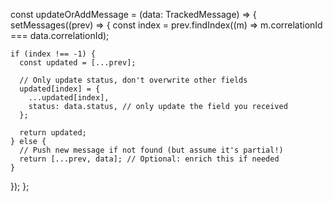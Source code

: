 const updateOrAddMessage = (data: TrackedMessage) => {
  setMessages((prev) => {
    const index = prev.findIndex((m) => m.correlationId === data.correlationId);

    if (index !== -1) {
      const updated = [...prev];

      // Only update status, don't overwrite other fields
      updated[index] = {
        ...updated[index],
        status: data.status, // only update the field you received
      };

      return updated;
    } else {
      // Push new message if not found (but assume it's partial!)
      return [...prev, data]; // Optional: enrich this if needed
    }
  });
};
